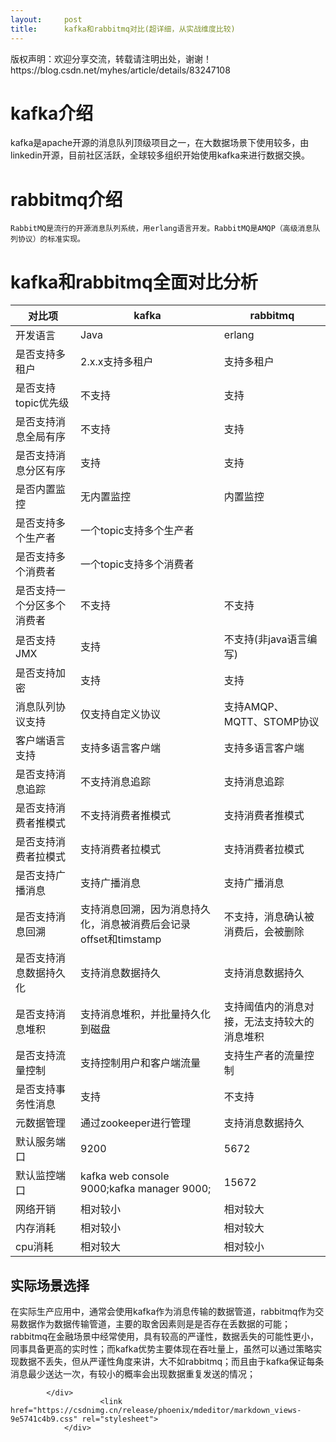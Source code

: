 ```yaml
---
layout:     post
title:      kafka和rabbitmq对比(超详细，从实战维度比较)
---
```

<div id="article_content" class="article_content clearfix csdn-tracking-statistics" data-pid="blog" data-mod="popu_307" data-dsm="post">
								<div class="article-copyright">
					版权声明：欢迎分享交流，转载请注明出处，谢谢！					https://blog.csdn.net/myhes/article/details/83247108				</div>
								            <div id="content_views" class="markdown_views prism-atom-one-dark">
							<!-- flowchart 箭头图标 勿删 -->
							<svg xmlns="http://www.w3.org/2000/svg" style="display: none;"><path stroke-linecap="round" d="M5,0 0,2.5 5,5z" id="raphael-marker-block" style="-webkit-tap-highlight-color: rgba(0, 0, 0, 0);"></path></svg>
							<h1><a id="kafka_1"></a>kafka介绍</h1>
<p>kafka是apache开源的消息队列顶级项目之一，在大数据场景下使用较多，由linkedin开源，目前社区活跃，全球较多组织开始使用kafka来进行数据交换。</p>
<h1><a id="rabbitmq_5"></a>rabbitmq介绍</h1>
<pre><code>RabbitMQ是流行的开源消息队列系统，用erlang语言开发。RabbitMQ是AMQP（高级消息队列协议）的标准实现。
</code></pre>
<h1><a id="kafkarabbitmq_8"></a>kafka和rabbitmq全面对比分析</h1>

<table>
<thead>
<tr>
<th>对比项</th>
<th>kafka</th>
<th>rabbitmq</th>
</tr>
</thead>
<tbody>
<tr>
<td>开发语言</td>
<td>Java</td>
<td>erlang</td>
</tr>
<tr>
<td>是否支持多租户</td>
<td>2.x.x支持多租户</td>
<td>支持多租户</td>
</tr>
<tr>
<td>是否支持topic优先级</td>
<td>不支持</td>
<td>支持</td>
</tr>
<tr>
<td>是否支持消息全局有序</td>
<td>不支持</td>
<td>支持</td>
</tr>
<tr>
<td>是否支持消息分区有序</td>
<td>支持</td>
<td>支持</td>
</tr>
<tr>
<td>是否内置监控</td>
<td>无内置监控</td>
<td>内置监控</td>
</tr>
<tr>
<td>是否支持多个生产者</td>
<td>一个topic支持多个生产者</td>
<td></td>
</tr>
<tr>
<td>是否支持多个消费者</td>
<td>一个topic支持多个消费者</td>
<td></td>
</tr>
<tr>
<td>是否支持一个分区多个消费者</td>
<td>不支持</td>
<td>不支持</td>
</tr>
<tr>
<td>是否支持JMX</td>
<td>支持</td>
<td>不支持(非java语言编写)</td>
</tr>
<tr>
<td>是否支持加密</td>
<td>支持</td>
<td>支持</td>
</tr>
<tr>
<td>消息队列协议支持</td>
<td>仅支持自定义协议</td>
<td>支持AMQP、MQTT、STOMP协议</td>
</tr>
<tr>
<td>客户端语言支持</td>
<td>支持多语言客户端</td>
<td>支持多语言客户端</td>
</tr>
<tr>
<td>是否支持消息追踪</td>
<td>不支持消息追踪</td>
<td>支持消息追踪</td>
</tr>
<tr>
<td>是否支持消费者推模式</td>
<td>不支持消费者推模式</td>
<td>支持消费者推模式</td>
</tr>
<tr>
<td>是否支持消费者拉模式</td>
<td>支持消费者拉模式</td>
<td>支持消费者拉模式</td>
</tr>
<tr>
<td>是否支持广播消息</td>
<td>支持广播消息</td>
<td>支持广播消息</td>
</tr>
<tr>
<td>是否支持消息回溯</td>
<td>支持消息回溯，因为消息持久化，消息被消费后会记录offset和timstamp</td>
<td>不支持，消息确认被消费后，会被删除</td>
</tr>
<tr>
<td>是否支持消息数据持久化</td>
<td>支持消息数据持久</td>
<td>支持消息数据持久</td>
</tr>
<tr>
<td>是否支持消息堆积</td>
<td>支持消息堆积，并批量持久化到磁盘</td>
<td>支持阈值内的消息对接，无法支持较大的消息堆积</td>
</tr>
<tr>
<td>是否支持流量控制</td>
<td>支持控制用户和客户端流量</td>
<td>支持生产者的流量控制</td>
</tr>
<tr>
<td>是否支持事务性消息</td>
<td>支持</td>
<td>不支持</td>
</tr>
<tr>
<td>元数据管理</td>
<td>通过zookeeper进行管理</td>
<td>支持消息数据持久</td>
</tr>
<tr>
<td>默认服务端口</td>
<td>9200</td>
<td>5672</td>
</tr>
<tr>
<td>默认监控端口</td>
<td>kafka web console 9000;kafka manager 9000;</td>
<td>15672</td>
</tr>
<tr>
<td>网络开销</td>
<td>相对较小</td>
<td>相对较大</td>
</tr>
<tr>
<td>内存消耗</td>
<td>相对较小</td>
<td>相对较大</td>
</tr>
<tr>
<td>cpu消耗</td>
<td>相对较大</td>
<td>相对较小</td>
</tr>
</tbody>
</table><h2><a id="_43"></a>实际场景选择</h2>
<p>在实际生产应用中，通常会使用kafka作为消息传输的数据管道，rabbitmq作为交易数据作为数据传输管道，主要的取舍因素则是是否存在丢数据的可能；rabbitmq在金融场景中经常使用，具有较高的严谨性，数据丢失的可能性更小，同事具备更高的实时性；而kafka优势主要体现在吞吐量上，虽然可以通过策略实现数据不丢失，但从严谨性角度来讲，大不如rabbitmq；而且由于kafka保证每条消息最少送达一次，有较小的概率会出现数据重复发送的情况；</p>

            </div>
						<link href="https://csdnimg.cn/release/phoenix/mdeditor/markdown_views-9e5741c4b9.css" rel="stylesheet">
                </div>